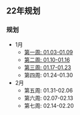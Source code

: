 ## 22年规划

### 规划

- 1月
  - [第一周: 01.03-01.09](/books/发展与OKR/06、自我管理/02、规划/22年/01、01.03-01.09/README.md)
  - [第二周: 01.10-01.16](/books/发展与OKR/06、自我管理/02、规划/22年/02、01.10-01.16/README.md)
  - [第三周: 01.17-01.23](/books/发展与OKR/06、自我管理/02、规划/22年/03、01.17-01.23/README.md)
  - 第四周: 01.24-01.30
- 2月
  - 第五周: 01.31-02.06
  - 第六周: 02.07-02.13
  - 第七周: 02.14-02.20
  
